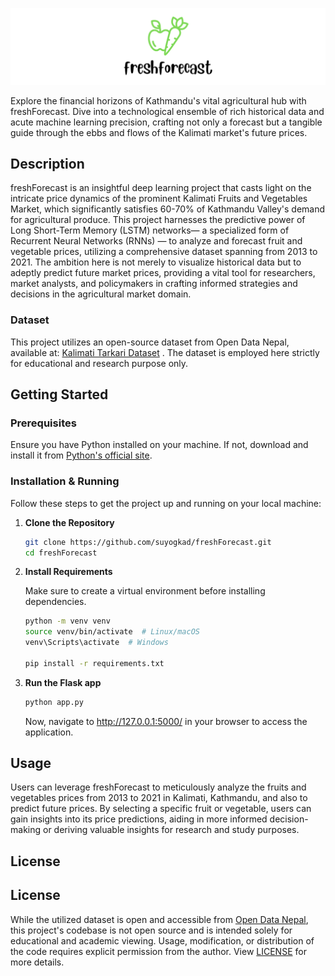 ![freshForecast Logo](assets/template1.png)

Explore the financial horizons of Kathmandu's vital agricultural hub with freshForecast. Dive into a technological ensemble of rich historical data and acute machine learning precision, crafting not only a forecast but a tangible guide through the ebbs and flows of the Kalimati market's future prices.
## Description

freshForecast is an insightful deep learning project that casts light on the intricate price dynamics of the prominent Kalimati Fruits and Vegetables Market, which significantly satisfies 60-70% of Kathmandu Valley's demand for agricultural produce. This project harnesses the predictive power of Long Short-Term Memory (LSTM) networks— a specialized form of Recurrent Neural Networks (RNNs) — to analyze and forecast fruit and vegetable prices, utilizing a comprehensive dataset spanning from 2013 to 2021. The ambition here is not merely to visualize historical data but to adeptly predict future market prices, providing a vital tool for researchers, market analysts, and policymakers in crafting informed strategies and decisions in the agricultural market domain.

### Dataset

This project utilizes an open-source dataset from Open Data Nepal, available at: [Kalimati Tarkari Dataset](https://opendatanepal.com/dataset/kalimati-tarkari-dataset)
. The dataset is employed here strictly for educational and research purpose only.

## Getting Started

### Prerequisites

Ensure you have Python installed on your machine. If not, download and install it from [Python's official site](https://www.python.org/).

### Installation & Running

Follow these steps to get the project up and running on your local machine:

1. **Clone the Repository**

   ```sh
   git clone https://github.com/suyogkad/freshForecast.git
   cd freshForecast

2. **Install Requirements**

   Make sure to create a virtual environment before installing dependencies.
   
   ```sh
   python -m venv venv
   source venv/bin/activate  # Linux/macOS
   venv\Scripts\activate  # Windows

   pip install -r requirements.txt
   
3. **Run the Flask app**
   
   ```sh
   python app.py
   ```
   
   Now, navigate to http://127.0.0.1:5000/ in your browser to access the application.

## Usage

Users can leverage freshForecast to meticulously analyze the fruits and vegetables prices from 2013 to 2021 in Kalimati, Kathmandu, and also to predict future prices. By selecting a specific fruit or vegetable, users can gain insights into its price predictions, aiding in more informed decision-making or deriving valuable insights for research and study purposes.

## License

## License

While the utilized dataset is open and accessible from [Open Data Nepal](https://opendatanepal.com/dataset/kalimati-tarkari-dataset), this project's codebase is not open source and is intended solely for educational and academic viewing. Usage, modification, or distribution of the code requires explicit permission from the author. View [LICENSE](https://github.com/suyogkad/freshForecast/blob/main/LICENSE) for more details.
